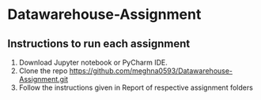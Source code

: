# Datawarehouse-Assignment
## Instructions to run each assignment

1. Download Jupyter notebook or PyCharm IDE.
2. Clone the repo https://github.com/meghna0593/Datawarehouse-Assignment.git
3. Follow the instructions given in Report of respective assignment folders
